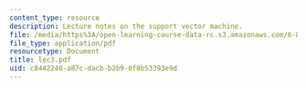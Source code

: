 ```yaml
---
content_type: resource
description: Lecture notes on the support vector machine.
file: /media/https%3A/open-learning-course-data-rc.s3.amazonaws.com/6-867-machine-learning-fall-2006/c8442240a87cdacbb2b90f8b53393e9d_lec3.pdf
file_type: application/pdf
resourcetype: Document
title: lec3.pdf
uid: c8442240-a87c-dacb-b2b9-0f8b53393e9d
---
```

